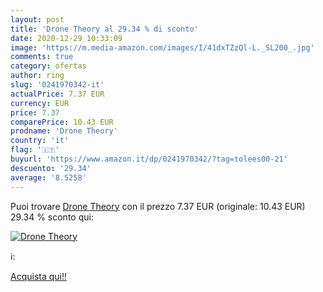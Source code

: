 ```yaml
---
layout: post
title: 'Drone Theory al 29.34 % di sconto'
date: 2020-12-29 10:33:09
image: 'https://m.media-amazon.com/images/I/41dxTZzQl-L._SL200_.jpg'
comments: true
category: ofertas
author: ring
slug: '0241970342-it'
actualPrice: 7.37 EUR
currency: EUR
price: 7.37
comparePrice: 10.43 EUR
prodname: 'Drone Theory'
country: 'it'
flag: '🇮🇹'
buyurl: 'https://www.amazon.it/dp/0241970342/?tag=tolees00-21'
descuento: '29.34'
average: '8.5258'
---
```


Puoi trovare [Drone Theory](https://www.amazon.it/dp/0241970342/?tag=tolees00-21) con il prezzo 7.37 EUR (originale: 10.43 EUR) 29.34 % sconto qui:

[![Drone Theory](https://m.media-amazon.com/images/I/41dxTZzQl-L._SL200_.jpg)](https://www.amazon.it/dp/0241970342/?tag=tolees00-21)

ℹ️:


[Acquista qui!!](https://www.amazon.it/dp/0241970342/?tag=tolees00-21)
